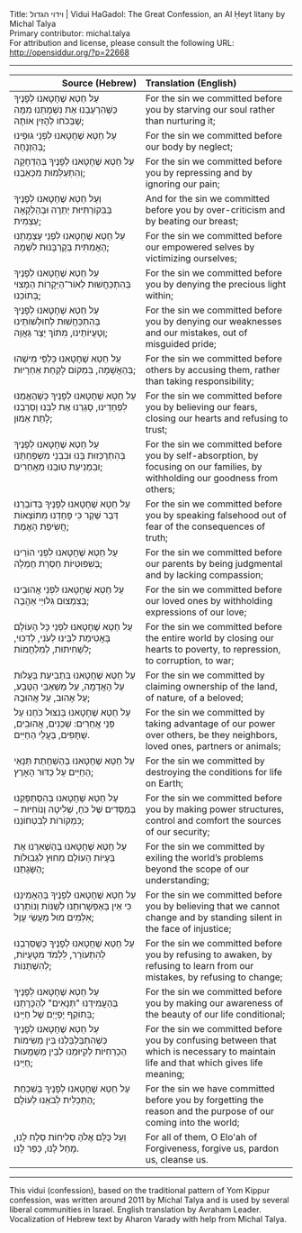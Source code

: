 <html>
<head></head>
<body>
Title: וידוי הגדול | Vidui HaGadol: The Great Confession, an Al Ḥeyt litany by Michal Talya<br />
Primary contributor: michal.talya<br />
For attribution and license, please consult the following URL: <a href="http://opensiddur.org/?p=22668">http://opensiddur.org/?p=22668</a>
<p />
<hr />

<table style="margin-left: auto;margin-right: auto;" class="draggable">
<thead><tr><th id="x" style="text-align: right;">Source (Hebrew)</th><th style="text-align: left;">Translation (English)</th></tr></thead>
<tbody>
<tr><td style="vertical-align:top;" width="46%">
<div class="liturgy"><span lang="he">
עַל חֵטְא שֶׁחָטָאנוּ לְפָנֶיךָ
כְּשֶׁהִרְעַבְנוּ אֶת נִשְׁמָתֵנוּ מִמָּה
שֶׁבְּכֹחוֹ לְהָזִין אוֹתָהּ;
</span></div></td>
 
<td style="vertical-align:top;" width="53%">
<div class="english">
For the sin we committed before you 
by starving our soul 
rather than nurturing it;
</div></td></tr>


<tr><td style="vertical-align:top;" width="46%">
<div class="liturgy"><span lang="he">
עַל חֵטְא שֶׁחָטָאנוּ לִפְנֵי גּוּפֵינוּ
בְּהַזְנָחָה;
</span></div></td>
 
<td style="vertical-align:top;" width="53%">
<div class="english">
For the sin we committed before our body 
by neglect;
</div></td></tr>


<tr><td style="vertical-align:top;" width="46%">
<div class="liturgy"><span lang="he">
עַל חֵטְא שֶׁחָטָאנוּ לְפָנֶיךָ
בְּהַדְחָקָה וְהִתְעַלְּמוּת מִכְּאֵבֵנוּ;
</span></div></td>
 
<td style="vertical-align:top;" width="53%">
<div class="english">
For the sin we committed before you
by repressing and by ignoring our pain;
</div></td></tr>


<tr><td style="vertical-align:top;" width="46%">
<div class="liturgy"><span lang="he">
וְעַל חֵטְא שֶׁחָטָאנוּ לְפָנֶיךָ
בְּבִּקוֹרְתִּיּוּת יְתֵרָה וּבְהַלְקָאָה עַצְמִית;
</span></div></td>
 
<td style="vertical-align:top;" width="53%">
<div class="english">
And for the sin we committed before you
by over-criticism and by beating our breast;
</div></td></tr>


<tr><td style="vertical-align:top;" width="46%">
<div class="liturgy"><span lang="he">
עַל חֵטְא שֶׁחָטָאנוּ לִפְנֵי עָצְמָתֵנוּ הָאֲמִתִּית
בְּקָרְבָּנוּת לִשְׁמָהּ;
</span></div></td>
 
<td style="vertical-align:top;" width="53%">
<div class="english">
For the sin we committed before our empowered selves
by victimizing ourselves;
</div></td></tr>


<tr><td style="vertical-align:top;" width="46%">
<div class="liturgy"><span lang="he">
עַל חֵטְא שֶׁחָטָאנוּ לְפָנֶיךָ
בְּהִתְכַּחֲשׁוּת לְאוֹר־הַיְּקָרוֹת הַמָּצוּי בְּתוֹכֵנוּ;
</span></div></td>
 
<td style="vertical-align:top;" width="53%">
<div class="english">
For the sin we committed before you
by denying the precious light within;
</div></td></tr>


<tr><td style="vertical-align:top;" width="46%">
<div class="liturgy"><span lang="he">
עַל חֵטְא שֶׁחָטָאנוּ לְפָנֶיךָ
בְּהִתְכַּחֲשׁוּת לְחוּלְשׁוֹתֵינוּ וְטָעֻיּוֹתֵינוּ,
מִתּוֹךְ יֵצֶר גַּאֲוָה;
</span></div></td>
 
<td style="vertical-align:top;" width="53%">
<div class="english">
For the sin we committed before you
by denying our weaknesses and our mistakes,
out of misguided pride;
</div></td></tr>




<tr><td style="vertical-align:top;" width="46%">
<div class="liturgy"><span lang="he">
עַל חֵטְא שֶׁחָטָאנוּ כְּלַפֵּי מִישֶׁהוּ
בְּהַאֲשָׁמָה,
בִּמְקוֹם לָקַחַת אַחְרָיוּת;
</span></div></td>
 
<td style="vertical-align:top;" width="53%">
<div class="english">
For the sin we committed before others 
by accusing them, 
rather than taking responsibility;
</div></td></tr>


<tr><td style="vertical-align:top;" width="46%">
<div class="liturgy"><span lang="he">
עַל חֵטְא שֶׁחָטָאנוּ לְפָנֶיךָ
כְּשֶׁהֶאֱמַנּוּ לִפְחָדֵינוּ,
סָגַרְנוּ אֶת לִבֵּנוּ וְסֵרַבְנוּ לָתֵת אֵמוּן;
</span></div></td>
 
<td style="vertical-align:top;" width="53%">
<div class="english">
For the sin we committed before you
by believing our fears,
closing our hearts and refusing to trust;
</div></td></tr>


<tr><td style="vertical-align:top;" width="46%">
<div class="liturgy"><span lang="he">
עַל חֵטְא שֶׁחָטָאנוּ לְפָנֶיךָ
בְּהִתְרַכְּזוּת בָּנוּ וּבִבְנֵי מִשְׁפַּחְתֵּנוּ
וּבִמְנִיעַת טוּבֵנוּ מֵאֲחֵרִים;
</span></div></td>
 
<td style="vertical-align:top;" width="53%">
<div class="english">
For the sin we committed before you
by self-absorption, by focusing on our families,
by withholding our goodness from others;
</div></td></tr>


<tr><td style="vertical-align:top;" width="46%">
<div class="liturgy"><span lang="he">
עַל חֵטְא שֶׁחָטָאנוּ לְפָנֶיךָ
בְּדוֹבְרֵנוּ דְּבַר שֶׁקֶר
כִּי פָּחַדְנוּ מִתּוֹצְאוֹת חֲשִׂיפַת הָאֱמֶת;
</span></div></td>
 
<td style="vertical-align:top;" width="53%">
<div class="english">
For the sin we committed before you
by speaking falsehood
out of fear of the consequences of truth;
</div></td></tr>


<tr><td style="vertical-align:top;" width="46%">
<div class="liturgy"><span lang="he">
עַל חֵטְא שֶׁחָטָאנוּ לִפְנֵי הוֹרֵינוּ
בְּשִׁפּוּטִיּוֹת חַסְרַת חֶמְלָה;
</span></div></td>
 
<td style="vertical-align:top;" width="53%">
<div class="english">
For the sin we committed before our parents
by being judgmental and by lacking compassion;
</div></td></tr>


<tr><td style="vertical-align:top;" width="46%">
<div class="liturgy"><span lang="he">
עַל חֵטְא שֶׁחָטָאנוּ לִפְנֵי אֲהוּבֵינוּ
בְּצִמְצוּם גִּלּוּיֵי אַהֲבָה;
</span></div></td>
 
<td style="vertical-align:top;" width="53%">
<div class="english">
For the sin we committed before our loved ones
by withholding expressions of our love;
</div></td></tr>




<tr><td style="vertical-align:top;" width="46%">
<div class="liturgy"><span lang="he">
עַל חֵטְא שֶׁחָטָאנוּ לִפְנֵי כָּל הָעוֹלָם
בָּאֲטִימַת לִבֵּינוּ לְעֹנִי, לְדִכּוּי, לִשְׁחִיתוּת, לְמִלְחָמוֹת;
</span></div></td>
 
<td style="vertical-align:top;" width="53%">
<div class="english">
For the sin we committed before the entire world
by closing our hearts to poverty, to repression, to corruption, to war;
</div></td></tr>


<tr><td style="vertical-align:top;" width="46%">
<div class="liturgy"><span lang="he">
עַל חֵטְא שֶׁחָטָאנוּ
בִּתְבִיעַת בַּעֲלוּת עַל הָאֲדָמָה,
עַל מַשְׁאַבֵּי הַטֶּבַע,
עַל אָהוּב, עַל אֲהוּבָהּ;
</span></div></td>
 
<td style="vertical-align:top;" width="53%">
<div class="english">
For the sin we committed
by claiming ownership of the land,
of nature,
of a beloved;
</div></td></tr>


<tr><td style="vertical-align:top;" width="46%">
<div class="liturgy"><span lang="he">
עַל חֵטְא שֶׁחָטָאנוּ
בְּנִצּוּל כֹּחֵנוּ עַל פְּנֵי אֲחֵרִים:
שְׁכֵנִים, אֲהוּבִים, שֻׁתָּפִים, בַּעֲלֵי הַחַיִּים.
</span></div></td>
 
<td style="vertical-align:top;" width="53%">
<div class="english">
For the sin we committed
by taking advantage of our power over others,
be they neighbors, loved ones, partners or animals;
</div></td></tr>


<tr><td style="vertical-align:top;" width="46%">
<div class="liturgy"><span lang="he">
עַל חֵטְא שֶׁחָטָאנוּ
בְּהַשְׁחָתַת תְּנָאֵי הַחַיִּים עַל כַּדּוּר הָאָרֶץ;
</span></div></td>
 
<td style="vertical-align:top;" width="53%">
<div class="english">
For the sin we committed
by destroying the conditions for life on Earth;
</div></td></tr>


<tr><td style="vertical-align:top;" width="46%">
<div class="liturgy"><span lang="he">
עַל חֵטְא שֶׁחָטָאנוּ 
בְּהִסְתַּפְּקֵנוּ בְּמַסָּדִים שֶׁל כֹּחַ, שְׁלִיטָה וְנוֹחִיּוּת –
כִּמְקוֹרוֹת לְבִטְחוֹנֵנוּ; 
</span></div></td>
 
<td style="vertical-align:top;" width="53%">
<div class="english">
For the sin we committed before you
by making power structures, control and comfort
the sources of our security;
</div></td></tr>


<tr><td style="vertical-align:top;" width="46%">
<div class="liturgy"><span lang="he">
עַל חֵטְא שֶׁחָטָאנוּ
בְּהַשְׁאִרֵנוּ אֶת בְּעָיוֹת הָעוֹלָם
מִחוּץ לִגְּבוּלוֹת הַשָּׂגָתֵנוּ;
</span></div></td>
 
<td style="vertical-align:top;" width="53%">
<div class="english">
For the sin we committed
by exiling the world’s problems 
beyond the scope of our understanding;
</div></td></tr>


<tr><td style="vertical-align:top;" width="46%">
<div class="liturgy"><span lang="he">
עַל חֵטְא שֶׁחָטָאנוּ לְפָנֶיךָ
בְּהַאָמִינֵנוּ כִּי אֵין בְּאֶפְשָׁרוּתֵנוּ לְשַׁנּוֹת
וְנוֹתַרְנוּ אִלְּמִים מוּל מַעֲשֵׂי עָוֶל;
</span></div></td>
 
<td style="vertical-align:top;" width="53%">
<div class="english">
For the sin we committed before you
by believing that we cannot change
and by standing silent in the face of injustice;
</div></td></tr>




<tr><td style="vertical-align:top;" width="46%">
<div class="liturgy"><span lang="he">
עַל חֵטְא שֶׁחָטָאנוּ לְפָנֶיךָ
כְּשֶׁסֵּרַבְנוּ לְהִתְעוֹרֵר,
לִלְמֹד מִטָּעֻיּוֹת,
לְהִשְׁתַּנּוֹת;
</span></div></td>
 
<td style="vertical-align:top;" width="53%">
<div class="english">
For the sin we committed before you
by refusing to awaken,
by refusing to learn from our mistakes,
by refusing to change;
</div></td></tr>


<tr><td style="vertical-align:top;" width="46%">
<div class="liturgy"><span lang="he">
עַל חֵטְא שֶׁחָטָאנוּ לְפָנֶיךָ
בְּהַעֲמִידֵנוּ "תְּנָאִים" לְהַכָּרָתֵנוּ בְּתוֹקֵף יָפְיָיֽם שֶׁל חַיֵּינוּ;
 </span></div></td>
 
<td style="vertical-align:top;" width="53%">
<div class="english">
For the sin we committed before you
by making our awareness of the beauty of our life conditional;
</div></td></tr>


<tr><td style="vertical-align:top;" width="46%">
<div class="liturgy"><span lang="he">
עַל חֵטְא שֶׁחָטָאנוּ לְפָנֶיךָ
כְּשֶׁהִתְבַּלְבַּלְנוּ בֵּין מְשִׂימוֹת הֶכְרֵחִיּוֹת לְקִיּוּמֵנוּ
לְבֵין מַשְׁמָעוּת חַיֵּינוּ;
</span></div></td>
 
<td style="vertical-align:top;" width="53%">
<div class="english">
For the sin we committed before you
by confusing between that which is necessary to maintain life
and that which gives life meaning;
</div></td></tr>


<tr><td style="vertical-align:top;" width="46%">
<div class="liturgy"><span lang="he">
עַל חֵטְא שֶׁחָטָאנוּ לְפָנֶיךָ
בְּשִׁכְחַת הַתַּכְלִית לְבֹאֵנוּ לְעוֹלָם;
</span></div></td>
 
<td style="vertical-align:top;" width="53%">
<div class="english">
For the sin we have committed before you 
by forgetting the reason and the purpose of our coming into the world;
</div></td></tr>


<tr><td style="vertical-align:top;" width="46%">
<div class="liturgy"><span lang="he">
וְעַל כֻּלָּם
אֱלֹהַּ סְלִיחוֹת
סְלַח לָנוּ,
מָחַל לָנוּ,
כַּפֵּר לָנוּ.
</span></div></td>
 
<td style="vertical-align:top;" width="53%">
<div class="english">
For all of them, 
O Elo'ah of Forgiveness, 
forgive us, 
pardon us, 
cleanse us.
</div></td></tr>
</tbody></table>

<hr />

This vidui (confession), based on the traditional pattern of Yom Kippur confession, was written around 2011 by Michal Talya and is used by several liberal communities in Israel. English translation by Avraham Leader. Vocalization of Hebrew text by Aharon Varady with help from Michal Talya.
</body>
</html>